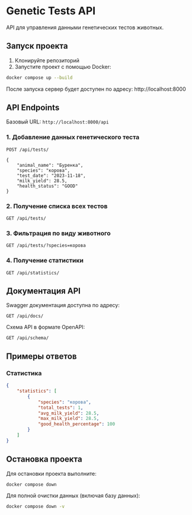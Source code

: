 # Genetic Tests API

API для управления данными генетических тестов животных.

## Запуск проекта

1. Клонируйте репозиторий
2. Запустите проект с помощью Docker:
```bash
docker compose up --build
```

После запуска сервер будет доступен по адресу: http://localhost:8000

## API Endpoints

Базовый URL: `http://localhost:8000/api`

### 1. Добавление данных генетического теста
```http
POST /api/tests/

{
    "animal_name": "Буренка",
    "species": "корова",
    "test_date": "2023-11-18",
    "milk_yield": 28.5,
    "health_status": "GOOD"
}
```

### 2. Получение списка всех тестов
```http
GET /api/tests/
```

### 3. Фильтрация по виду животного
```http
GET /api/tests/?species=корова
```

### 4. Получение статистики
```http
GET /api/statistics/
```

## Документация API

Swagger документация доступна по адресу:
```http
GET /api/docs/
```

Схема API в формате OpenAPI:
```http
GET /api/schema/
```

## Примеры ответов

### Статистика
```json
{
    "statistics": [
        {
            "species": "корова",
            "total_tests": 1,
            "avg_milk_yield": 28.5,
            "max_milk_yield": 28.5,
            "good_health_percentage": 100
        }
    ]
}
```

## Остановка проекта

Для остановки проекта выполните:
```bash
docker compose down
```

Для полной очистки данных (включая базу данных):
```bash
docker compose down -v
```